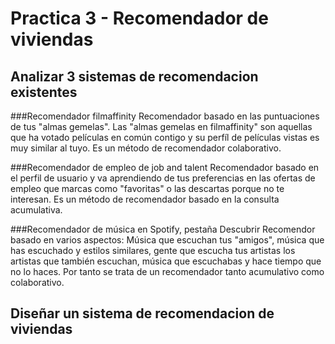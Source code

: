 # Practica 3 - Recomendador de viviendas


## Analizar 3 sistemas de recomendacion existentes

###Recomendador filmaffinity
Recomendador basado en las puntuaciones de tus "almas gemelas".
Las "almas gemelas en filmaffinity" son aquellas que ha votado películas en común contigo y su perfíl de películas vistas es muy similar al tuyo.
Es un método de recomendador colaborativo.

###Recomendador de empleo de job and talent
Recomendador basado en el perfil de usuario y va aprendiendo de tus preferencias en las ofertas de empleo que marcas como "favoritas" o las descartas porque no te interesan.
Es un método de recomendador basado en la consulta acumulativa.

###Recomendador de música en Spotify, pestaña Descubrir
Recomendor basado en varios aspectos: Música que escuchan tus "amigos", música que has escuchado y estilos similares, gente que escucha tus artistas los artistas que también escuchan, música que escuchabas y hace tiempo que no lo haces.
Por tanto se trata de un recomendador tanto acumulativo como colaborativo.


## Diseñar un sistema de recomendacion de viviendas
